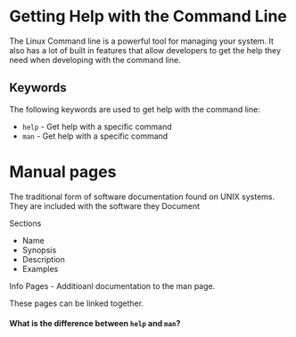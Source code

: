 # Getting Help with the Command Line

The Linux Command line is a powerful tool for managing your system. It also has a lot of built in features that allow developers to get the help they need when developing with the command line.

## Keywords

The following keywords are used to get help with the command line:
- `help` - Get help with a specific command
- `man` - Get help with a specific command


# Manual pages

The traditional form of software documentation found on UNIX systems. They are included with the software they Document

Sections
- Name
- Synopsis
- Description
- Examples


Info Pages - Additioanl documentation to the man page.

These pages can be linked together.

#### What is the difference between `help` and `man`?


